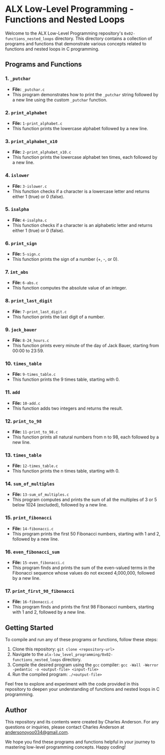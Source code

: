 # ALX Low-Level Programming - Functions and Nested Loops

Welcome to the ALX Low-Level Programming repository's `0x02-functions_nested_loops` directory. This directory contains a collection of programs and functions that demonstrate various concepts related to functions and nested loops in C programming.

## Programs and Functions

### 1. `_putchar`

- **File:** `_putchar.c`
- This program demonstrates how to print the `_putchar` string followed by a new line using the custom `_putchar` function.

### 2. `print_alphabet`

- **File:** `1-print_alphabet.c`
- This function prints the lowercase alphabet followed by a new line.

### 3. `print_alphabet_x10`

- **File:** `2-print_alphabet_x10.c`
- This function prints the lowercase alphabet ten times, each followed by a new line.

### 4. `islower`

- **File:** `3-islower.c`
- This function checks if a character is a lowercase letter and returns either 1 (true) or 0 (false).

### 5. `isalpha`

- **File:** `4-isalpha.c`
- This function checks if a character is an alphabetic letter and returns either 1 (true) or 0 (false).

### 6. `print_sign`

- **File:** `5-sign.c`
- This function prints the sign of a number (+, -, or 0).

### 7. `int_abs`

- **File:** `6-abs.c`
- This function computes the absolute value of an integer.

### 8. `print_last_digit`

- **File:** `7-print_last_digit.c`
- This function prints the last digit of a number.

### 9. `jack_bauer`

- **File:** `8-24_hours.c`
- This function prints every minute of the day of Jack Bauer, starting from 00:00 to 23:59.

### 10. `times_table`

- **File:** `9-times_table.c`
- This function prints the 9 times table, starting with 0.

### 11. `add`

- **File:** `10-add.c`
- This function adds two integers and returns the result.

### 12. `print_to_98`

- **File:** `11-print_to_98.c`
- This function prints all natural numbers from n to 98, each followed by a new line.

### 13. `times_table`

- **File:** `12-times_table.c`
- This function prints the n times table, starting with 0.

### 14. `sum_of_multiples`

- **File:** `13-sum_of_multiples.c`
- This program computes and prints the sum of all the multiples of 3 or 5 below 1024 (excluded), followed by a new line.

### 15. `print_fibonacci`

- **File:** `14-fibonacci.c`
- This program prints the first 50 Fibonacci numbers, starting with 1 and 2, followed by a new line.

### 16. `even_fibonacci_sum`

- **File:** `15-even_fibonacci.c`
- This program finds and prints the sum of the even-valued terms in the Fibonacci sequence whose values do not exceed 4,000,000, followed by a new line.

### 17. `print_first_98_fibonacci`

- **File:** `16-fibonacci.c`
- This program finds and prints the first 98 Fibonacci numbers, starting with 1 and 2, followed by a new line.

## Getting Started

To compile and run any of these programs or functions, follow these steps:

1. Clone this repository: `git clone <repository-url>`
2. Navigate to the `alx-low_level_programming/0x02-functions_nested_loops` directory.
3. Compile the desired program using the `gcc` compiler: `gcc -Wall -Werror -pedantic -o <output-file> <input-file>`
4. Run the compiled program: `./<output-file>`

Feel free to explore and experiment with the code provided in this repository to deepen your understanding of functions and nested loops in C programming.

## Author

This repository and its contents were created by Charles Anderson. For any questions or inquiries, please contact Charles Anderson at andersonoyoo034@gmail.com.

We hope you find these programs and functions helpful in your journey to mastering low-level programming concepts. Happy coding!
